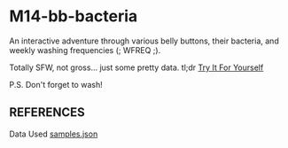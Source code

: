 # M14-bb-bacteria

An interactive adventure through various belly buttons, their bacteria, and weekly washing frequencies (; WFREQ ;). 

Totally SFW, not gross... just some pretty data.
tl;dr <a href='https://famndox.github.io/M14-bb-bacteria/index.html'>Try It For Yourself</a><br>

P.S. Don't forget to wash!

REFERENCES
-

Data Used <a href='https://static.bc-edx.com/data/dl-1-2/m14/lms/starter/samples.json'>samples.json</a><br>
